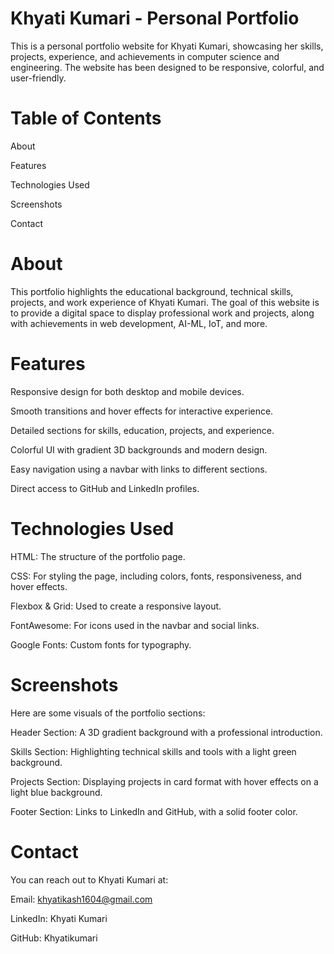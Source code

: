 # Khyati Kumari - Personal Portfolio
This is a personal portfolio website for Khyati Kumari, showcasing her skills, projects, experience, and achievements in computer science and engineering. The website has been designed to be responsive, colorful, and user-friendly.
# Table of Contents
About

Features

Technologies Used

Screenshots

Contact
# About
This portfolio highlights the educational background, technical skills, projects, and work experience of Khyati Kumari. The goal of this website is to provide a digital space to display professional work and projects, along with achievements in web development, AI-ML, IoT, and more.

# Features
Responsive design for both desktop and mobile devices.

Smooth transitions and hover effects for interactive experience.

Detailed sections for skills, education, projects, and experience.

Colorful UI with gradient 3D backgrounds and modern design.

Easy navigation using a navbar with links to different sections.

Direct access to GitHub and LinkedIn profiles.

# Technologies Used
HTML: The structure of the portfolio page.

CSS: For styling the page, including colors, fonts, responsiveness, and hover effects.

Flexbox & Grid: Used to create a responsive layout.

FontAwesome: For icons used in the navbar and social links.

Google Fonts: Custom fonts for typography.
# Screenshots
Here are some visuals of the portfolio sections:

Header Section: A 3D gradient background with a professional introduction.

Skills Section: Highlighting technical skills and tools with a light green background.

Projects Section: Displaying projects in card format with hover effects on a light blue background.

Footer Section: Links to LinkedIn and GitHub, with a solid footer color.
# Contact
You can reach out to Khyati Kumari at:

Email: khyatikash1604@gmail.com

LinkedIn: Khyati Kumari

GitHub: Khyatikumari
